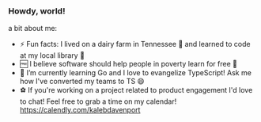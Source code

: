 ### Howdy, world!

<!--
**kalebjdavenport/kalebjdavenport** is a ✨ _special_ ✨ repository because its `README.md` (this file) appears on your GitHub profile.

Here are some ideas to get you started:

-->
a bit about me:
 - ⚡ Fun facts: I lived on a dairy farm in Tennessee 🐄 and learned to code at my local library 📖
 - 🆓 I believe software should help people in poverty learn for free 📱
 - 🌱 I’m currently learning Go and I love to evangelize TypeScript! Ask me how I've converted my teams to TS 😄
 - ⚽ If you're working on a project related to product engagement I'd love to chat! Feel free to grab a time on my calendar! https://calendly.com/kalebdavenport
